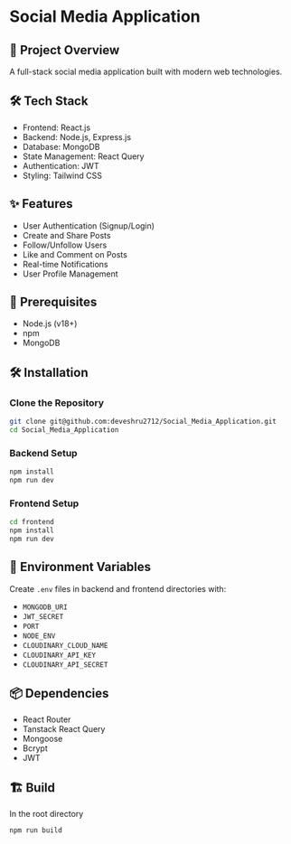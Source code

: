 # Social Media Application

## 🚀 Project Overview
A full-stack social media application built with modern web technologies.

## 🛠 Tech Stack
- Frontend: React.js
- Backend: Node.js, Express.js
- Database: MongoDB
- State Management: React Query
- Authentication: JWT
- Styling: Tailwind CSS

## ✨ Features
- User Authentication (Signup/Login)
- Create and Share Posts
- Follow/Unfollow Users
- Like and Comment on Posts
- Real-time Notifications
- User Profile Management

## 🔧 Prerequisites
- Node.js (v18+)
- npm 
- MongoDB

## 🛠 Installation

### Clone the Repository
```bash
git clone git@github.com:deveshru2712/Social_Media_Application.git
cd Social_Media_Application
```

### Backend Setup
```bash
npm install
npm run dev

```

### Frontend Setup
```bash
cd frontend
npm install
npm run dev
```

## 🔐 Environment Variables
Create `.env` files in backend and frontend directories with:
- `MONGODB_URI`
- `JWT_SECRET`
- `PORT`
- `NODE_ENV`
- `CLOUDINARY_CLOUD_NAME`
- `CLOUDINARY_API_KEY`
- `CLOUDINARY_API_SECRET`

## 📦 Dependencies
- React Router
- Tanstack React Query
- Mongoose
- Bcrypt
- JWT

## 🏗️ Build
In the root directory
```bash
npm run build
```
